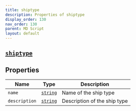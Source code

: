 ```yaml
---
title: shiptype
description: Properties of shiptype
display_order: 130
nav_order: 130
parent: MD Script
layout: default
---
```


##  [`shiptype`](./shiptype.html) 


## Properties

| Name | Type | Description |
|------|------|-------------|
| `name` | [`string`](./string.html) | Name of the ship type |
| `description` | [`string`](./string.html) | Description of the ship type |



